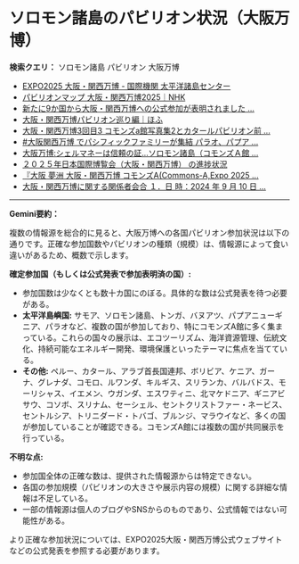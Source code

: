 # ソロモン諸島のパビリオン状況（大阪万博）

**検索クエリ：** ソロモン諸島 パビリオン 大阪万博

- [EXPO2025 大阪・関西万博 - 国際機関 太平洋諸島センター](https://pic.or.jp/featured_word/10255/)
- [パビリオンマップ 大阪・関西万博2025｜NHK](https://www3.nhk.or.jp/news/special/osaka_expo/pavilion/)
- [新たに9か国から大阪・関西万博への公式参加が表明されました ...](https://www.expo2025.or.jp/news/news-20220531-01/)
- [大阪・関西万博パビリオン巡り編｜ほふ](https://note.com/matugeya/n/nedf39f8182d6)
- [大阪・関西万博3回目3 コモンズa館写真集2とカタールパビリオン前 ...](https://ameblo.jp/bomuu/entry-12895014892.html)
- [#大阪関西万博 でパシフィックファミリーが集結 パラオ、パプア ...](https://www.instagram.com/p/DLBl9BHzbct/)
- [大阪万博:シェルマネーは信頼の証…ソロモン諸島（コモンズＡ館 ...](https://www.yomiuri.co.jp/expo2025/now/20250523-OYO1T50009/)
- [２０２５年日本国際博覧会（大阪・関西万博） の進捗状況](https://www.cas.go.jp/jp/seisaku/expo_suisin_honbu/kankei_renraku/dai5/siryou1.pdf)
- [『大阪 夢洲 大阪・関西万博 コモンズA(Commons-A,Expo 2025 ...](https://4travel.jp/travelogue/11979428)
- [大阪・関西万博に関する関係者会合 １．日 時：2024 年 9 月 10 日 ...](https://www.cas.go.jp/jp/seisaku/osaka_kansai_banpaku/pdf/r60910_siryou1.pdf)


---

**Gemini要約：**

複数の情報源を総合的に見ると、大阪万博への各国パビリオン参加状況は以下の通りです。正確な参加国数やパビリオンの種類（規模）は、情報源によって食い違いがあるため、概数で示します。

**確定参加国（もしくは公式発表で参加表明済の国）:**

* 参加国数は少なくとも数十カ国にのぼる。具体的な数は公式発表を待つ必要がある。
* **太平洋島嶼国:**  サモア、ソロモン諸島、トンガ、バヌアツ、パプアニューギニア、パラオなど、複数の国が参加しており、特にコモンズA館に多く集まっている。これらの国々の展示は、エコツーリズム、海洋資源管理、伝統文化、持続可能なエネルギー開発、環境保護といったテーマに焦点を当てている。
* **その他:** ペルー、カタール、アラブ首長国連邦、ボリビア、ケニア、ガーナ、グレナダ、コモロ、ルワンダ、キルギス、スリランカ、バルバドス、モーリシャス、イエメン、ウガンダ、エスワティニ、北マケドニア、ギニアビサウ、コソボ、スリナム、セーシェル、セントクリストファー・ネービス、セントルシア、トリニダード・トバゴ、ブルンジ、マラウイなど、多くの国が参加していることが確認できる。コモンズA館には複数の国が共同展示を行っている。

**不明な点:**

* 参加国全体の正確な数は、提供された情報源からは特定できない。
* 各国の参加規模（パビリオンの大きさや展示内容の規模）に関する詳細な情報は不足している。
* 一部の情報源は個人のブログやSNSからのものであり、公式情報ではない可能性がある。

より正確な参加状況については、EXPO2025大阪・関西万博公式ウェブサイトなどの公式発表を参照する必要があります。


